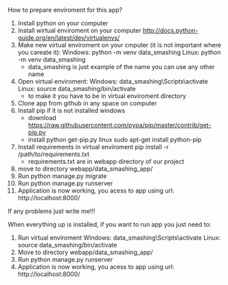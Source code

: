 How to prepare enviroment for this app?

1. Install python on your computer
2. Install wirtual enviroment on your computer
    http://docs.python-guide.org/en/latest/dev/virtualenvs/
3. Make new virtual enviroment on your cmputer (it is not important where you careate it):
    Windows: python -m venv data_smashing
    Linux: python -m venv data_smashing
    * data_smashing is just example of the name you can use any other name
4. Open virtual enviroment:
    Windows: data_smashing\Scripts\activate
    Linux:  source data_smashing/bin/activate
    * to make it you have to be in virtual enviroment directory
5. Clone app from github in any space on computer
6. Install pip if it is not installed
    windows
    - download https://raw.githubusercontent.com/pypa/pip/master/contrib/get-pip.py
    - install python get-pip.py
    linux
    sudo apt-get install python-pip
7. Install requirements in virtual enviroment
    pip install -r /path/to/requirements.txt
    * requirements.txt are in webapp directory of our project
8. move to directory webapp/data_smashing_app/
9. Run python manage.py migrate
10. Run python manage.py runserver
11. Application is now working, you acess to app using url: http://localhost:8000/

If any problems just write me!!!

When everything up is installed, if you want to run app you just need to:

1. Run virtual enviroment
    Windows: data_smashing\Scripts\activate
    Linux:  source data_smashing/bin/activate
2. Move to directory webapp/data_smashing_app/
10. Run python manage.py runserver
11. Application is now working, you acess to app using url: http://localhost:8000/